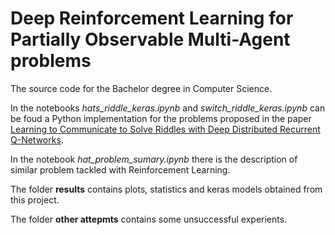 # Deep Reinforcement Learning for Partially Observable Multi-Agent problems

The source code for the Bachelor degree in Computer Science.

In the notebooks *hats_riddle_keras.ipynb* and *switch_riddle_keras.ipynb* can be foud a Python implementation for the problems proposed in the paper [Learning to Communicate to Solve Riddles with Deep Distributed Recurrent Q-Networks](https://arxiv.org/abs/1602.02672?context=cs).

In the notebook *hat_problem_sumary.ipynb* there is the description of similar problem tackled with Reinforcement Learning.

The folder **results** contains plots, statistics and keras models obtained from this project.  

The folder **other attepmts** contains some unsuccessful experients.

